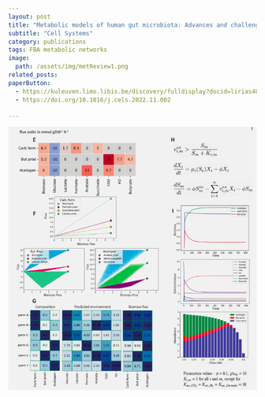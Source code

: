 ```yaml
---
layout: post
title: "Metabolic models of human gut microbiota: Advances and challenges"
subtitle: "Cell Systems"
category: publications
tags: FBA metabolic networks
image:
  path: /assets/img/metReview1.png
related_posts:
paperButton: 
  - https://kuleuven.limo.libis.be/discovery/fulldisplay?docid=lirias4067668&context=SearchWebhook&vid=32KUL_KUL:Lirias&lang=en&search_scope=lirias_profile&adaptor=SearchWebhook&tab=LIRIAS&query=any,contains,LIRIAS4067668&offset=0
  - https://doi.org/10.1016/j.cels.2022.11.002

---
```




![part2](/assets/img/metReview2.png)


